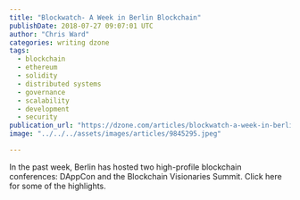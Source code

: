 ```yaml
---
title: "Blockwatch- A Week in Berlin Blockchain"
publishDate: 2018-07-27 09:07:01 UTC
author: "Chris Ward"
categories: writing dzone
tags:
  - blockchain
  - ethereum
  - solidity
  - distributed systems
  - governance
  - scalability
  - development
  - security
publication_url: "https://dzone.com/articles/blockwatch-a-week-in-berlin-blockchain"
image: "../../../assets/images/articles/9845295.jpeg"

---
```

In the past week, Berlin has hosted two high-profile blockchain conferences: DAppCon and the Blockchain Visionaries Summit. Click here for some of the highlights.

